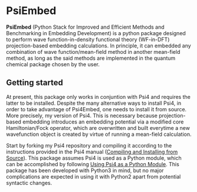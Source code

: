 # PsiEmbed

**PsiEmbed** (Python Stack for Improved and Efficient Methods and Benchmarking in Embedding Development) is a python package designed to perform wave function-in-density functional theory (WF-in-DFT) projection-based embedding calculations. In principle, it can embedded any combination of wave function/mean-field method in another mean-field method, as long as the said methods are implemented in the quantum chemical package chosen by the user.

## Getting started
At present, this package only works in conjuntion with Psi4 and requires the latter to be installed. Despite the many alternative ways to install Psi4, in order to take advantage of Psi4Embed, one needs to install it from source. More precisely, my version of Psi4. This is necessary because projection-based embedding introduces an embedding potential via a modified core Hamiltonian/Fock operator, which are overwritten and built everytime a new wavefunction object is created by virtue of running a mean-field calculation.

Start by forking my Psi4 repository and compiling it according to the instructions provided in the Psi4 manual ([Compiling and Installing from Source](http://psicode.org/psi4manual/1.1/build_planning.html)). This package assumes Psi4 is used as a Python module, which can be accomplished by following [Using Psi4 as a Python Module](http://psicode.org/psi4manual/1.1/build_planning.html). This package has been developed with Python3 in mind, but no major complications are expected in using it with Python2 apart from potential syntactic changes.

